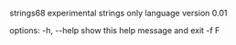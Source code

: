 strings68 experimental strings only language version 0.01

options:
  -h, --help  show this help message and exit
  -f F

